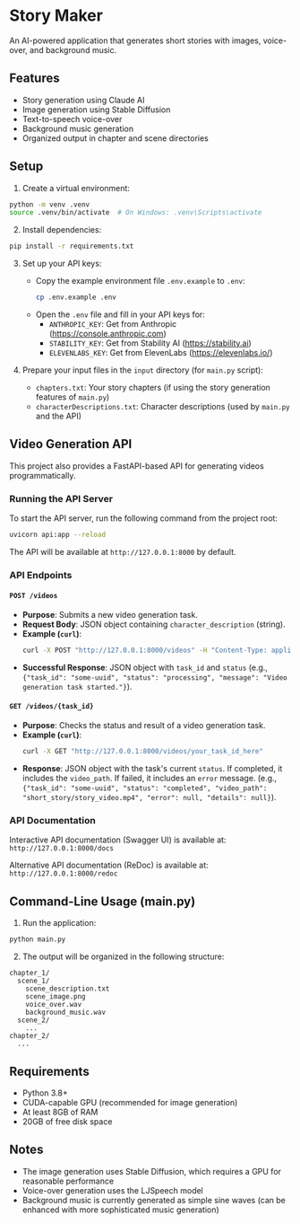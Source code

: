 # Story Maker

An AI-powered application that generates short stories with images, voice-over, and background music.

## Features

- Story generation using Claude AI
- Image generation using Stable Diffusion
- Text-to-speech voice-over
- Background music generation
- Organized output in chapter and scene directories

## Setup

1. Create a virtual environment:
```bash
python -m venv .venv
source .venv/bin/activate  # On Windows: .venv\Scripts\activate
```

2. Install dependencies:
```bash
pip install -r requirements.txt
```

3. Set up your API keys:
   - Copy the example environment file `.env.example` to `.env`:
     ```bash
     cp .env.example .env
     ```
   - Open the `.env` file and fill in your API keys for:
     - `ANTHROPIC_KEY`: Get from Anthropic (https://console.anthropic.com)
     - `STABILITY_KEY`: Get from Stability AI (https://stability.ai)
     - `ELEVENLABS_KEY`: Get from ElevenLabs (https://elevenlabs.io/)

4. Prepare your input files in the `input` directory (for `main.py` script):
   - `chapters.txt`: Your story chapters (if using the story generation features of `main.py`)
   - `characterDescriptions.txt`: Character descriptions (used by `main.py` and the API)

## Video Generation API

This project also provides a FastAPI-based API for generating videos programmatically.

### Running the API Server

To start the API server, run the following command from the project root:
```bash
uvicorn api:app --reload
```
The API will be available at `http://127.0.0.1:8000` by default.

### API Endpoints

#### `POST /videos`
- **Purpose**: Submits a new video generation task.
- **Request Body**: JSON object containing `character_description` (string).
- **Example (`curl`)**:
  ```bash
  curl -X POST "http://127.0.0.1:8000/videos" -H "Content-Type: application/json" -d '{"character_description": "A curious robot exploring a lush forest"}'
  ```
- **Successful Response**: JSON object with `task_id` and `status` (e.g., `{"task_id": "some-uuid", "status": "processing", "message": "Video generation task started."}`).

#### `GET /videos/{task_id}`
- **Purpose**: Checks the status and result of a video generation task.
- **Example (`curl`)**:
  ```bash
  curl -X GET "http://127.0.0.1:8000/videos/your_task_id_here"
  ```
- **Response**: JSON object with the task's current `status`. If completed, it includes the `video_path`. If failed, it includes an `error` message. (e.g., `{"task_id": "some-uuid", "status": "completed", "video_path": "short_story/story_video.mp4", "error": null, "details": null}`).

### API Documentation
Interactive API documentation (Swagger UI) is available at:
`http://127.0.0.1:8000/docs`

Alternative API documentation (ReDoc) is available at:
`http://127.0.0.1:8000/redoc`

## Command-Line Usage (main.py)

1. Run the application:
```bash
python main.py
```

2. The output will be organized in the following structure:
```
chapter_1/
  scene_1/
    scene_description.txt
    scene_image.png
    voice_over.wav
    background_music.wav
  scene_2/
    ...
chapter_2/
  ...
```

## Requirements

- Python 3.8+
- CUDA-capable GPU (recommended for image generation)
- At least 8GB of RAM
- 20GB of free disk space

## Notes

- The image generation uses Stable Diffusion, which requires a GPU for reasonable performance
- Voice-over generation uses the LJSpeech model
- Background music is currently generated as simple sine waves (can be enhanced with more sophisticated music generation) 